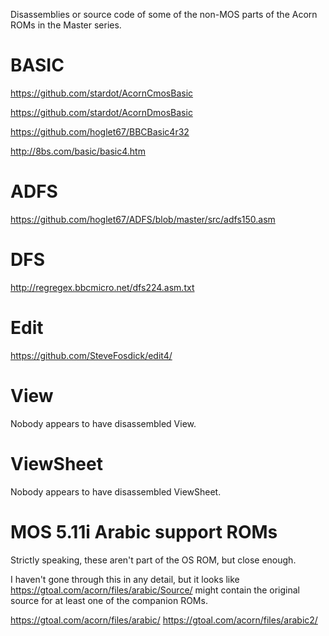 Disassemblies or source code of some of the non-MOS parts of the Acorn
ROMs in the Master series.

# BASIC

https://github.com/stardot/AcornCmosBasic

https://github.com/stardot/AcornDmosBasic

https://github.com/hoglet67/BBCBasic4r32

http://8bs.com/basic/basic4.htm

# ADFS

https://github.com/hoglet67/ADFS/blob/master/src/adfs150.asm

# DFS

http://regregex.bbcmicro.net/dfs224.asm.txt

# Edit

https://github.com/SteveFosdick/edit4/

# View

Nobody appears to have disassembled View.

# ViewSheet

Nobody appears to have disassembled ViewSheet.

# MOS 5.11i Arabic support ROMs

Strictly speaking, these aren't part of the OS ROM, but close enough.

I haven't gone through this in any detail, but it looks like
https://gtoal.com/acorn/files/arabic/Source/ might contain the
original source for at least one of the companion ROMs.

https://gtoal.com/acorn/files/arabic/
https://gtoal.com/acorn/files/arabic2/
